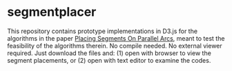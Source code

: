 # segmentplacer

This repository contains prototype implementations in D3.js for the algorithms in the paper [Placing Segments On Parallel Arcs](https://link.springer.com/chapter/10.1007%2F978-3-319-94667-2_25), meant to test the
feasibility of the algorithms therein. No compile needed. No external viewer required. Just download the files and: (1) open with browser to view the segment placements, or (2) open with text editor to examine the codes.

